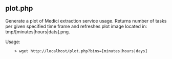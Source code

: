 plot.php
--------

Generate a plot of Medici extraction service usage. Returns number of tasks per given specified time frame and refreshes plot image
located in: tmp/[minutes|hours|dats].png.
	
Usage:

		> wget http://localhost/plot.php?bins=[minutes|hours|days]
